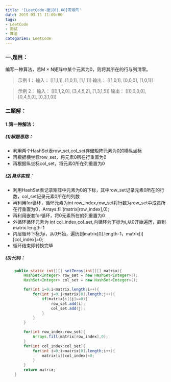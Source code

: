 ```yaml
---
title: '[LeetCode-面试01.08]零矩阵'
date: 2019-03-11 11:00:00
tags: 
- LeetCode
- 面试
- 算法
categories: LeetCode
---
```


### 一.题目：
编写一种算法，若M × N矩阵中某个元素为0，则将其所在的行与列清零。
>示例 1：
输入：
[[1,1,1],
  [1,0,1],
  [1,1,1]]
输出：
[[1,0,1],
  [0,0,0],
  [1,0,1]]

>示例 2：
输入：
[[0,1,2,0],
  [3,4,5,2],
  [1,3,1,5]]
输出：
[[0,0,0,0],
  [0,4,5,0],
  [0,3,1,0]]

### 二题解：
#### 1.第一种解法：
##### (1)解题思路：

* 利用两个HashSet表row_set,col_set存储矩阵元素为0的横纵坐标
* 再根据横坐标row_set，将元素0所在行重置为0
* 再根据纵坐标col_set，将元素0所在列重置为0

##### (2)具体实现：
* 利用HashSet表记录矩阵中元素为0的下标，其中row_set记录元素0所在的行数，col_set记录元素0所在的列数
* 再利用for循环，循环元素为int row_index,row_set将行数为row_set中成员所在行重置为0，Arrays.fill(matrix[row_index],0);
* 再利用嵌套for循环，将0元素所在的列重置为0
* 外循环循环元素为 int col_index,col_set,内循环为下标为i,从0开始遍历，直到matrix.length-1
* 内层循环下标为i，从0开始，遍历到matrix[0].length-1，matrix[i][col_index]=0;
* 循环结束即转换完毕


##### (3)代码：
```java
    public static int[][] setZeros(int[][] matrix){
        HashSet<Integer> row_set = new HashSet<Integer>();
        HashSet<Integer> col_set = new HashSet<Integer>();

        for(int i=0;i<matrix.length;i++){
            for(int j=0;j<matrix[0].length;j++){
                if(matrix[i][j]==0){
                    row_set.add(i);
                    col_set.add(j);
                }
            }
        }

        for(int row_index:row_set){
            Arrays.fill(matrix[row_index],0);
        }
        for(int col_index:col_set){
            for(int i=0;i<matrix[0].length;i++){
                matrix[i][col_index]=0;
            }
        }
        return matrix;
    }
```